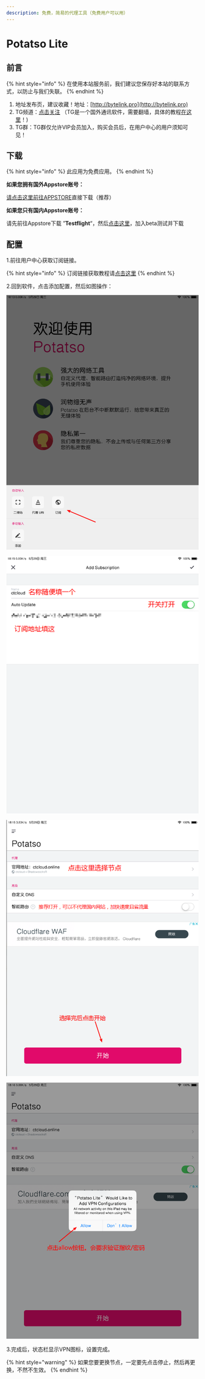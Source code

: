 ```yaml
---
description: 免费，简易的代理工具（免费用户可以用）
---
```


# Potatso Lite

## 前言

{% hint style="info" %}
在使用本站服务前，我们建议您保存好本站的联系方式，以防止与我们失联。
{% endhint %}

1. 地址发布页，建议收藏！地址：[http://bytelink.pro](http://bytelink.pro)
2. TG频道：[点击关注](https://t.me/bytelink) （TG是一个国外通讯软件，需要翻墙，具体的教程[在这里](../../advanced/telegram.md)！\)
3. TG群：TG群仅允许VIP会员加入，购买会员后，在用户中心的用户须知可见！

## 下载

{% hint style="info" %}
此应用为免费应用。
{% endhint %}

**如果您拥有国外Appstore账号：**

[请点击这里前往APPSTORE](https://itunes.apple.com/us/app/potatso-lite/id1239860606?mt=8)直接下载（推荐）

**如果您只有国内Appstore账号：**

请先前往Appstore下载 ”**Testflight**“，然后[点击这里](https://testflight.apple.com/join/NkF46PRd)，加入beta测试并下载

## 配置

1.前往用户中心获取订阅链接。

{% hint style="info" %}
订阅链接获取教程请[点击这里](../../panel.md#ding-yue-tuo-guan-lian-jie)
{% endhint %}

2.回到软件，点击添加配置，然后如图操作：

![](../../.gitbook/assets/snipaste_2019-05-29_18-19-12.png)

![](../../.gitbook/assets/snipaste_2019-05-29_18-20-36.png)

![](../../.gitbook/assets/snipaste_2019-05-29_18-22-26.png)

![](../../.gitbook/assets/snipaste_2019-05-29_18-23-08.png)

3.完成后，状态栏显示VPN图标，设置完成。

{% hint style="warning" %}
如果您要更换节点，一定要先点击停止，然后再更换，不然不生效。
{% endhint %}

